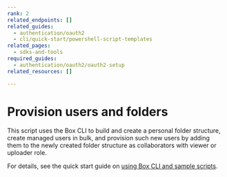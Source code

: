 ```yaml
---
rank: 2
related_endpoints: []
related_guides:
  - authentication/oauth2
  - cli/quick-start/powershell-script-templates
related_pages:
  - sdks-and-tools
required_guides:
  - authentication/oauth2/oauth2-setup
related_resources: []

---
```

# Provision users and folders

This script uses the Box CLI to build and create a
personal folder structure, create managed users in bulk, 
and provision such new users by adding them to the newly created 
folder structure as collaborators with viewer or uploader role.

For details, see the quick start guide on 
[using Box CLI and sample scripts][1].

[1]: g://cli/quick-start/powershell-script-templates